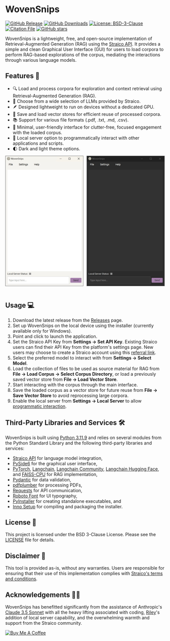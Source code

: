# WovenSnips
[![GitHub Release](https://img.shields.io/github/v/release/ekjaisal/WovenSnips?color=141414&label=Release)](https://github.com/ekjaisal/WovenSnips/releases) [![GitHub Downloads](https://img.shields.io/github/downloads/ekjaisal/WovenSnips/total?color=141414&label=Downloads)](https://github.com/ekjaisal/WovenSnips/releases) [![License: BSD-3-Clause](https://img.shields.io/badge/License-BSD_3--Clause-141414.svg)](https://github.com/ekjaisal/WovenSnips/blob/main/LICENSE) [![Citation File](https://img.shields.io/badge/Citation-CFF-141414.svg)](https://github.com/ekjaisal/WovenSnips/blob/main/CITATION.cff) [![GitHub stars](https://img.shields.io/github/stars/ekjaisal/WovenSnips?color=141414)](https://github.com/ekjaisal/WovenSnips/stargazers)

WovenSnips is a lightweight, free, and open-source implementation of Retrieval-Augmented Generation (RAG) using the [Straico API](https://straico.com/). It provides a simple and clean Graphical User Interface (GUI) for users to load corpora to perform RAG-based explorations of the corpus, mediating the interactions through various language models.

## Features 🌟

- 🔍 Load and process corpora for exploration and context retrieval using Retrieval-Augmented Generation (RAG).
- 🤖 Choose from a wide selection of LLMs provided by Straico.
- 🪶 Designed lightweight to run on devices without a dedicated GPU.
- 💾 Save and load vector stores for efficient reuse of processed corpora.
- 📚 Support for various file formats (.pdf, .txt, .md, .csv).
- 💬 Minimal, user-friendly interface for clutter-free, focused engagement with the loaded corpus.
- 🔌 Local server option to programmatically interact with other applications and scripts.
- 🌓 Dark and light theme options.

<div style="display: flex; justify-content: space-between;">
  <img src="assets/screenshots/interface_light.jpg" alt="WovenSnips Main Interface - Light Theme" style="width: 49%;" />
  <img src="assets/screenshots/interface_dark.jpg" alt="WovenSnips Main Interface - Dark Theme" style="width: 49%;" />
</div><br>

## Usage 💻

1. Download the latest release from the [Releases](https://github.com/ekjaisal/WovenSnips/releases) page.
2. Set up WovenSnips on the local device using the installer (currently available only for Windows).
3. Point and click to launch the application.
4. Set the Straico API Key from **Settings → Set API Key**. Existing Straico users can find their API Key from the platform's settings page. New users may choose to create a Straico account using this [referral link](https://platform.straico.com/signup?fpr=jaisal).
5. Select the preferred model to interact with from **Settings → Select Model**.
6. Load the collection of files to be used as source material for RAG from **File → Load Corpus → Select Corpus Directory**, or load a previously saved vector store from **File → Load Vector Store**.
7. Start interacting with the corpus through the main interface.
8. Save the loaded corpus as a vector store for future reuse from **File → Save Vector Store** to avoid reprocessing large corpora.
9. Enable the local server from **Settings → Local Server** to allow [programmatic interaction](https://github.com/ekjaisal/WovenSnips/wiki).

## Third-Party Libraries and Services 🛠️

WovenSnips is built using [Python 3.11.9](https://www.python.org/downloads/release/python-3119) and relies on several modules from the Python Standard Library and the following third-party libraries and services:

- [Straico API](https://straico.com) for language model integration,
- [PySide6](https://pypi.org/project/PySide6) for the graphical user interface,
- [PyTorch](https://github.com/pytorch/pytorch), [Langchain](https://pypi.org/project/langchain), [Langchain Community](https://pypi.org/project/langchain-community), [Langchain Hugging Face](https://pypi.org/project/langchain-huggingface), and [FAISS-CPU](https://github.com/kyamagu/faiss-wheels) for RAG implementation,
- [Pydantic](https://github.com/pydantic/pydantic) for data validation,
- [pdfplumber](https://github.com/jsvine/pdfplumber) for processing PDFs,
- [Requests](https://github.com/psf/requests) for API communication,
- [Roboto Font](https://fonts.google.com/specimen/Roboto) for UI typography,
- [PyInstaller](https://pyinstaller.org/) for creating standalone executables, and
- [Inno Setup](https://jrsoftware.org/) for compiling and packaging the installer.

## License 📄

This project is licensed under the BSD 3-Clause License. Please see the [LICENSE](LICENSE) file for details.

## Disclaimer 📣

This tool is provided as-is, without any warranties. Users are responsible for ensuring that their use of this implementation complies with [Straico's terms and conditions](https://straico.com/terms-and-conditions).

## Acknowledgements 🤝🏾

WovenSnips has benefitted significantly from the assistance of Anthropic's [Claude 3.5 Sonnet](https://www.anthropic.com/news/claude-3-5-sonnet) with all the heavy lifting associated with coding, [Riley](https://github.com/RoboRiley)'s addition of local server capability, and the overwhelming warmth and support from the Straico community. 

<a href="https://www.buymeacoffee.com/ekjaisal" target="_blank"><img src="https://cdn.buymeacoffee.com/buttons/v2/default-yellow.png" alt="Buy Me A Coffee" style="height: 40px !important;width: 160px !important;" ></a>